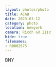 ```yaml
---
layout: photos/photo
title: ACAB
date: 2023-03-12
category: photo
location: newyork
camera: Ricoh GR IIIx
hide: true
filenames: 
- R0002575
---
```

BNY

